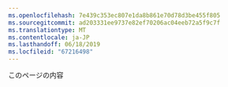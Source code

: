 ```yaml
---
ms.openlocfilehash: 7e439c353ec807e1da8b861e70d78d3be455f805
ms.sourcegitcommit: ad203331ee9737e82ef70206ac04eeb72a5f9c7f
ms.translationtype: MT
ms.contentlocale: ja-JP
ms.lasthandoff: 06/18/2019
ms.locfileid: "67216498"
---
```

このページの内容